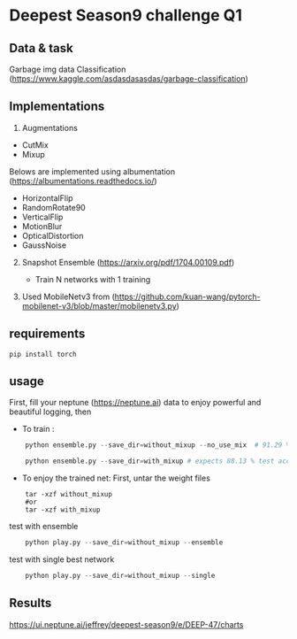 # Deepest Season9 challenge Q1

## Data & task
Garbage img data Classification (https://www.kaggle.com/asdasdasasdas/garbage-classification)

## Implementations
1. Augmentations
 - CutMix
 - Mixup
 
 Belows are implemented using albumentation (https://albumentations.readthedocs.io/)
 - HorizontalFlip 
 - RandomRotate90
 - VerticalFlip
 - MotionBlur
 - OpticalDistortion
 - GaussNoise
 
2. Snapshot Ensemble (https://arxiv.org/pdf/1704.00109.pdf)
   - Train N networks with 1 training
   
3. Used MobileNetv3 from (https://github.com/kuan-wang/pytorch-mobilenet-v3/blob/master/mobilenetv3.py)

## requirements
```shell script
pip install torch
```

## usage
First, fill your neptune (https://neptune.ai) data to enjoy powerful and beautiful logging, 
then

- To train :
```python
    python ensemble.py --save_dir=without_mixup --no_use_mix  # 91.29 % test acc
```
```python
    python ensemble.py --save_dir=with_mixup # expects 88.13 % test acc
```

- To enjoy the trained net:
First, untar the weight files
```shell script
    tar -xzf without_mixup
    #or
    tar -xzf with_mixup
```

test with ensemble
```python
    python play.py --save_dir=without_mixup --ensemble
``` 
test with single best network
```python
    python play.py --save_dir=without_mixup --single
```    

## Results
https://ui.neptune.ai/jeffrey/deepest-season9/e/DEEP-47/charts
